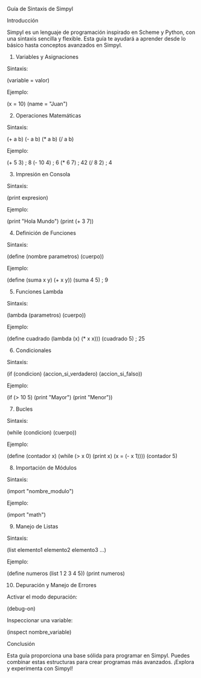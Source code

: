 Guía de Sintaxis de Simpyl

Introducción

Simpyl es un lenguaje de programación inspirado en Scheme y Python, con una sintaxis sencilla y flexible. Esta guía te ayudará a aprender desde lo básico hasta conceptos avanzados en Simpyl.

1. Variables y Asignaciones

Sintaxis:

(variable = valor)

Ejemplo:

(x = 10)
(name = "Juan")

2. Operaciones Matemáticas

Sintaxis:

(+ a b)
(- a b)
(* a b)
(/ a b)

Ejemplo:

(+ 5 3)   ; 8
(- 10 4)  ; 6
(* 6 7)   ; 42
(/ 8 2)   ; 4

3. Impresión en Consola

Sintaxis:

(print expresion)

Ejemplo:

(print "Hola Mundo")
(print (+ 3 7))

4. Definición de Funciones

Sintaxis:

(define (nombre parametros) (cuerpo))

Ejemplo:

(define (suma x y) (+ x y))
(suma 4 5)  ; 9

5. Funciones Lambda

Sintaxis:

(lambda (parametros) (cuerpo))

Ejemplo:

(define cuadrado (lambda (x) (* x x)))
(cuadrado 5)  ; 25

6. Condicionales

Sintaxis:

(if (condicion) (accion_si_verdadero) (accion_si_falso))

Ejemplo:

(if (> 10 5) (print "Mayor") (print "Menor"))

7. Bucles

Sintaxis:

(while (condicion) (cuerpo))

Ejemplo:

(define (contador x)
    (while (> x 0)
        (print x)
        (x = (- x 1))))
(contador 5)

8. Importación de Módulos

Sintaxis:

(import "nombre_modulo")

Ejemplo:

(import "math")

9. Manejo de Listas

Sintaxis:

(list elemento1 elemento2 elemento3 ...)

Ejemplo:

(define numeros (list 1 2 3 4 5))
(print numeros)

10. Depuración y Manejo de Errores

Activar el modo depuración:

(debug-on)

Inspeccionar una variable:

(inspect nombre_variable)

Conclusión

Esta guía proporciona una base sólida para programar en Simpyl. Puedes combinar estas estructuras para crear programas más avanzados. ¡Explora y experimenta con Simpyl!

